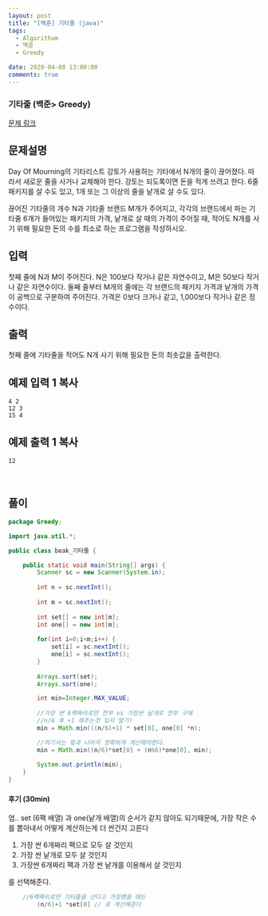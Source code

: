 ```yaml
---
layout: post
title: "[백준] 기타줄 (java)"
tags:
  - Algorithum
  - 백준
  - Greedy

date: 2020-04-08 13:00:00
comments: true
---
```




###   기타줄 (백준> Greedy)

[문제 링크](https://www.acmicpc.net/problem/1049 )

## 문제설명

Day Of Mourning의 기타리스트 강토가 사용하는 기타에서 N개의 줄이 끊어졌다. 따라서 새로운 줄을 사거나 교체해야 한다. 강토는 되도록이면 돈을 적게 쓰려고 한다. 6줄 패키지를 살 수도 있고, 1개 또는 그 이상의 줄을 낱개로 살 수도 있다.

끊어진 기타줄의 개수 N과 기타줄 브랜드 M개가 주어지고, 각각의 브랜드에서 파는 기타줄 6개가 들어있는 패키지의 가격, 낱개로 살 때의 가격이 주어질 때, 적어도 N개를 사기 위해 필요한 돈의 수를 최소로 하는 프로그램을 작성하시오.

## 입력

첫째 줄에 N과 M이 주어진다. N은 100보다 작거나 같은 자연수이고, M은 50보다 작거나 같은 자연수이다. 둘째 줄부터 M개의 줄에는 각 브랜드의 패키지 가격과 낱개의 가격이 공백으로 구분하여 주어진다. 가격은 0보다 크거나 같고, 1,000보다 작거나 같은 정수이다.

## 출력

첫째 줄에 기타줄을 적어도 N개 사기 위해 필요한 돈의 최솟값을 출력한다.

## 예제 입력 1 복사

```
4 2
12 3
15 4
```

## 예제 출력 1 복사

```
12
```

<br>

## 풀이

```java
package Greedy;

import java.util.*;

public class beak_기타줄 {

	public static void main(String[] args) {
		Scanner sc = new Scanner(System.in);
		
		int n = sc.nextInt();
		
		int m = sc.nextInt();
		
		int set[] = new int[m];
		int one[] = new int[m];
		
		for(int i=0;i<m;i++) {
			set[i] = sc.nextInt();
			one[i] = sc.nextInt();
		}
		
		Arrays.sort(set);
		Arrays.sort(one);

		int min=Integer.MAX_VALUE;
		
		//가장 싼 6팩짜리로만 전부 vs 가장싼 낱개로 전부 구매
		//n/6 후 +1 해주는것 잊지 말기!
		min = Math.min(((n/6)+1) * set[0], one[0] *n);

		//여기서는 몫과 나머지 정확하게 계산해야한다.
		min = Math.min((n/6)*set[0] + (n%6)*one[0], min);
		
		System.out.println(min);
	}
}

```

#### 후기 (30min)

엄.. set (6팩 배열) 과 one(낱개 배열)의 순서가 같지 않아도 되기때문에, 가장 작은 수를 뽑아내서 어떻게 계산하는게 더 싼건지 고른다

1.  가장 싼 6개짜리 팩으로 모두 살 것인지
2. 가장 싼 낱개로 모두 살 것인지
3. 가장싼 6개짜리 팩과 가장 싼 낱개를 이용해서 살 것인지

를 선택해준다.

```java
	//6팩짜리로만 기타줄을 산다고 가정했을 때는
		(n/6)+1 *set[0] // 로 계산해준다
```

